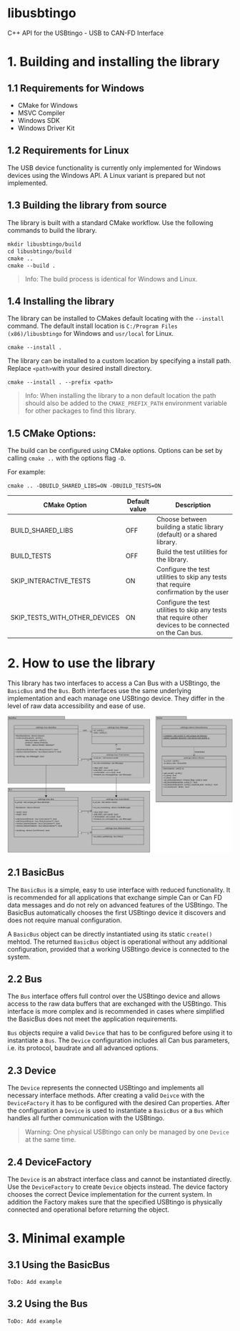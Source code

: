 # libusbtingo
C++ API for the USBtingo - USB to CAN-FD Interface

# 1. Building and installing the library
## 1.1 Requirements for Windows
- CMake for Windows
- MSVC Compiler
- Windows SDK
- Windows Driver Kit

## 1.2 Requirements for Linux
The USB device functionality is currently only implemented for Windows devices using the Windows API.
A Linux variant is prepared but not implemented.

## 1.3 Building the library from source
The library is built with a standard CMake workflow.
Use the following commands to build the library.
```
mkdir libusbtingo/build
cd libusbtingo/build
cmake ..
cmake --build .
```
> Info: The build process is identical for Windows and Linux.

## 1.4 Installing the library

The library can be installed to CMakes default locating with the `--install` command.
The default install location is `C:/Program Files (x86)/libusbtingo` for Windows and `usr/local` for Linux.
```
cmake --install .
```

The library can be installed to a custom location by specifying a install path. Replace `<path>`with your desired install directory.

```
cmake --install . --prefix <path>
```

> Info: When installing the library to a non default location the path should also be added to the `CMAKE_PREFIX_PATH` environment variable for other packages to find this library.

## 1.5 CMake Options:

The build can be configured using CMake options.
Options can be set by calling `cmake ..` with the options flag `-D`.

For example:
```
cmake .. -DBUILD_SHARED_LIBS=ON -DBUILD_TESTS=ON
```

| CMake Option | Default value | Description |
|---|---|---|
| BUILD_SHARED_LIBS | OFF | Choose between building a static library (default) or a shared library. |
| BUILD_TESTS | OFF | Build the test utilities for the library. |
| SKIP_INTERACTIVE_TESTS | ON | Configure the test utilities to skip any tests that require confirmation by the user |
| SKIP_TESTS_WITH_OTHER_DEVICES | ON | Configure the test utilities to skip any tests that require other devices to be connected on the Can bus. |



# 2. How to use the library

This library has two interfaces to access a Can Bus with a USBtingo, the `BasicBus` and the `Bus`. Both interfaces use the same underlying implementation and each manage one USBtingo device. They differ in the level of raw data accessibility and ease of use.

<img src="doc/class_diagram_simple.png" width="800"/>

## 2.1 BasicBus
The `BasicBus` is a simple, easy to use interface with reduced functionality.
It is recommended for all applications that exchange simple Can or Can FD data messages and do not rely on advanced features of the USBtingo.
The BasicBus automatically chooses the first USBtingo device it discovers and does not require manual configuration.

A `BasicBus` object can be directly instantiated using its static `create()` mehtod.
The returned `BasicBus` object is operational without any additional configuration, provided that a working USBtingo device is connected to the system.

## 2.2 Bus
The `Bus` interface offers full control over the USBtingo device and allows access to the raw data buffers that are exchanged with the USBtingo.
This interface is more complex and is recommended in cases where simplified the BasicBus does not meet the application requirements.

`Bus` objects require a valid `Device` that has to be configured before using it to instantiate a `Bus`.
The `Device` configuration includes all Can bus parameters, i.e. its protocol, baudrate and all advanced options.

## 2.3 Device
The `Device` represents the connected USBtingo and implements all necessary interface methods.
After creating a valid `Deivce` with the `DeviceFactory` it has to be configured with the desired Can properties.
After the configuration a `Device` is used to instantiate a `BasicBus` or a `Bus` which handles all further communication with the USBtingo.

> Warning: One physical USBtingo can only be managed by one `Device` at the same time.

## 2.4 DeviceFactory
The `Device` is an abstract interface class and cannot be instantiated directly.
Use the `DeviceFactory` to create `Device` objects instead.
The device factory chooses the correct Device implementation for the current system.
In addition the Factory makes sure that the specified USBtingo is physically connected and operational before returning the object.

# 3. Minimal example

## 3.1 Using the BasicBus

```
ToDo: Add example
```

## 3.2 Using the Bus

```
ToDo: Add example
```